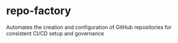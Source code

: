 # repo-factory
Automates the creation and configuration of GitHub repositories for consistent CI/CD setup and governance
